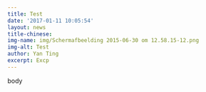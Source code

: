 ```yaml
---
title: Test
date: '2017-01-11 10:05:54'
layout: news
title-chinese: 
img-name: img/Schermafbeelding 2015-06-30 om 12.58.15-12.png
img-alt: Test
author: Yan Ting
excerpt: Excp
---
```

body